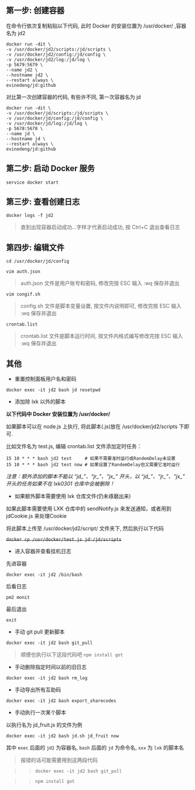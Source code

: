 ## 第一步: 创建容器

在命令行依次复制粘贴以下代码, 此时 Docker 的安装位置为 /usr/docker/ ,容器名为 jd2

```
docker run -dit \
-v /usr/docker/jd2/scripts:/jd/scripts \
-v /usr/docker/jd2/config:/jd/config \
-v /usr/docker/jd2/log:/jd/log \
-p 5679:5679 \
--name jd2 \
--hostname jd2 \
--restart always \
evinedeng/jd:github
```

对比第一次创建容器的代码, 有些许不同, 第一次容器名为 jd

```
docker run -dit \
-v /usr/docker/jd/scripts:/jd/scripts \
-v /usr/docker/jd/config:/jd/config \
-v /usr/docker/jd/log:/jd/log \
-p 5678:5678 \
--name jd \
--hostname jd \
--restart always \
evinedeng/jd:github
```

## 第二步: 启动 Docker 服务

`service docker start`

## 第三步: 查看创建日志

`docker logs -f jd2`

> 直到出现容器启动成功...字样才代表启动成功, 按 Ctrl+C 退出查看日志

## 第四步: 编辑文件

```
cd /usr/docker/jd/config
```

`vim auth.json`
> auth.json 文件是用户账号和密码, 修改完按 ESC 输入 :wq 保存并退出

`vim congif.sh`
> config.sh 文件是脚本变量设置, 按文件内说明即可, 修改完按 ESC 输入 :wq 保存并退出

`crontab.list`
> crontab.list 文件是脚本运行时间, 按文件内格式编写修改完按 ESC 输入 :wq 保存并退出

## 其他

- 重置控制面板用户名和密码

`docker exec -it jd2 bash jd resetpwd`

- 添加除 lxk 以外的脚本

**以下代码中 Docker 安装位置为 /usr/docker/**

如果脚本可以在 node.js 上执行, 将此脚本(.js)放在 /usr/docker/jd2/scripts 下即可. 

比如文件名为 test.js, 编辑 crontab.list 文件添加定时任务：

```
15 10 * * * bash jd2 test     # 如果不需要准时运行或RandemDelay未设置
15 10 * * * bash jd2 test now # 如果设置了RandemDelay但又需要它准时运行
```

*注意：额外添加的脚本不能以 “jd_”、“jr_”、“jx_” 开头，以 “jd_”、“jr_”、“jx_” 开头的任务如果不在 lxk0301 仓库中会被删除！*

- 如果额外脚本需要使用 lxk 仓库文件(仍未琢磨出来)

如果此脚本需要使用 LXK 仓库中的 sendNotify.js 来发送通知，或者用到 jdCookie.js 来处理Cookie

将此脚本上传至 /usr/docker/jd2/script/ 文件夹下, 然后执行以下代码

~~`docker cp /usr/docker/test.js jd:/jd/scripts`~~

- 进入容器并查看挂机日志

先进容器

`docker exec -it jd2 /bin/bash`

后看日志

`pm2 monit`

最后退出

`exit`

- 手动 git pull 更新脚本

`docker exec -it jd2 bash git_pull`

> 顺便也执行以下这段代码吧 `npm install got`

- 手动删除指定时间以前的旧日志

`docker exec -it jd2 bash rm_log`

- 手动导出所有互助码

`docker exec -it jd2 bash export_sharecodes`

- 手动执行一次某个脚本

以执行名为 jd_fruit.js 的文件为例 

`docker exec -it jd2 bash jd.sh jd_fruit now`

其中 `exec` 后面的 `jd2` 为容器名, `bash` 后面的 `jd` 为命令名, `xxx` 为 `lxk` 的脚本名

> 报错的话可能需要用到这两段代码

>> `docker exec -it jd2 bash git_pull`

>> `npm install got`
